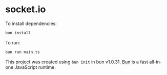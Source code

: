 # socket.io

To install dependencies:

```bash
bun install
```

To run:

```bash
bun run main.ts
```

This project was created using `bun init` in bun v1.0.31. [Bun](https://bun.sh) is a fast all-in-one JavaScript runtime.
